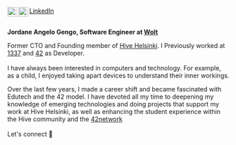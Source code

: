 [<img align="left" alt="jgengo | Instagram" width="22px" src="https://cdn.simpleicons.org/instagram/black/white" />](https://www.instagram.com/jordane_gengo/)
[<img align="left" alt="jgengo | X" width="22px" src="https://cdn.simpleicons.org/x/black/white" />](https://twitter.com/intent/follow?screen_name=jordanegengo)
[LinkedIn](https://www.linkedin.com/in/jordane-gengo)
<br/><br/>

<b>Jordane Angelo Gengo, Software Engineer at <a href="https://careers.wolt.com/en" target="_blank" rel="noopener noreferrer">Wolt</a></b>

Former CTO and Founding member of <a href="https://www.hive.fi" target="_blank" rel="noopener noreferrer">Hive Helsinki</a>. I Previously worked at <a href="https://1337.ma/" target="_blank" rel="noopener noreferrer">1337</a> and <a href="https://42.fr/en/homepage/" target="_blank" rel="noopener noreferrer">42</a> as Developer.<br><br>
I have always been interested in computers and technology. For example, as a child, I enjoyed taking apart devices to understand their inner workings.<br>

Over the last few years, I made a career shift and became fascinated with Edutech and the 42 model. I have devoted all my time to deepening my knowledge of emerging technologies and doing projects that support my work at Hive Helsinki, as well as enhancing the student experience within the Hive community and the <a href='https://www.42network.org/' target='_blank' rel='noopener noreferrer'>42network</a>
<br><br>
Let's connect 🤝
</div>

